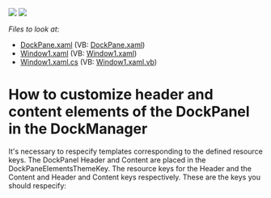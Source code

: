 <!-- default badges list -->
[![](https://img.shields.io/badge/Open_in_DevExpress_Support_Center-FF7200?style=flat-square&logo=DevExpress&logoColor=white)](https://supportcenter.devexpress.com/ticket/details/E1918)
[![](https://img.shields.io/badge/📖_How_to_use_DevExpress_Examples-e9f6fc?style=flat-square)](https://docs.devexpress.com/GeneralInformation/403183)
<!-- default badges end -->
<!-- default file list -->
*Files to look at*:

* [DockPane.xaml](./CS/CustomTheme/DockPane.xaml) (VB: [DockPane.xaml](./VB/CustomTheme/DockPane.xaml))
* [Window1.xaml](./CS/CustomTheme/Window1.xaml) (VB: [Window1.xaml](./VB/CustomTheme/Window1.xaml))
* [Window1.xaml.cs](./CS/CustomTheme/Window1.xaml.cs) (VB: [Window1.xaml.vb](./VB/CustomTheme/Window1.xaml.vb))
<!-- default file list end -->
# How to customize header and content elements of the DockPanel in the DockManager


<p>It's necessary to respecify templates corresponding to the defined resource keys. The DockPanel Header and Content are placed in the DockPaneElementsThemeKey. The resource keys for the Header and the Content and Header and Content keys respectively. These are the keys you should respecify:</p><p><DataTemplate x:Key="{dxt:DockPaneElementsThemeKey ResourceKey=Header}"><br />
<DataTemplate x:Key="{dxt:DockPaneElementsThemeKey ResourceKey=ContentHostTemplate}"></p>

<br/>


